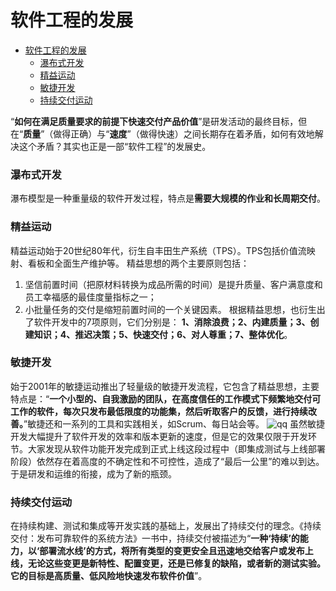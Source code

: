 软件工程的发展
=============
- [软件工程的发展](#软件工程的发展)
    - [瀑布式开发](#瀑布式开发)
    - [精益运动](#精益运动)
    - [敏捷开发](#敏捷开发)
    - [持续交付运动](#持续交付运动)

“**如何在满足质量要求的前提下快速交付产品价值**”是研发活动的最终目标，但在“**质量**”（做得正确）与“**速度**”（做得快速）之间长期存在着矛盾，如何有效地解决这个矛盾？其实也正是一部“软件工程”的发展史。

### 瀑布式开发
瀑布模型是一种重量级的软件开发过程，特点是**需要大规模的作业和长周期交付**。
### 精益运动
精益运动始于20世纪80年代，衍生自丰田生产系统（TPS）。TPS包括价值流映射、看板和全面生产维护等。
精益思想的两个主要原则包括：
1. 坚信前置时间（把原材料转换为成品所需的时间）是提升质量、客户满意度和员工幸福感的最佳度量指标之一；
2. 小批量任务的交付是缩短前置时间的一个关键因素。
根据精益思想，也衍生出了软件开发中的7项原则，它们分别是：
**1、消除浪费；2、内建质量；3、创建知识；4、推迟决策；5、快速交付；6、对人尊重；7、整体优化**。
### 敏捷开发
始于2001年的敏捷运动推出了轻量级的敏捷开发流程，它包含了精益思想，主要特点是：“**一个小型的、自我激励的团队，在高度信任的工作模式下频繁地交付可工作的软件，每次只发布最低限度的功能集，然后听取客户的反馈，进行持续改善。**”敏捷还和一系列的工具和实践相关，如Scrum、每日站会等。
![qq](https://thumbnail0.baidupcs.com/thumbnail/f4a5bcf22sf4996ec93dd79c8b4812ca?fid=1495796980-250528-386533235232367&time=1654318800&rt=sh&sign=FDTAER-DCb740ccc5511e5e8fedcff06b081203-ooVmS2OYvyBMzuna0S40JjtSFU4%3D&expires=8h&chkv=0&chkbd=0&chkpc=&dp-logid=126166468426315182&dp-callid=0&file_type=0&size=c710_u400&quality=100&vuk=-&ft=video)
虽然敏捷开发大幅提升了软件开发的效率和版本更新的速度，但是它的效果仅限于开发环节。大家发现从软件功能开发完成到正式上线这段过程中（即集成测试与上线部署阶段）依然存在着高度的不确定性和不可控性，造成了“最后一公里”的难以到达。于是研发和运维的衔接，成为了新的瓶颈。
### 持续交付运动
在持续构建、测试和集成等开发实践的基础上，发展出了持续交付的理念。《持续交付：发布可靠软件的系统方法》一书中，持续交付被描述为“**一种‘持续’的能力，以‘部署流水线’的方式，将所有类型的变更安全且迅速地交给客户或发布上线，无论这些变更是新特性、配置变更，还是已修复的缺陷，或者新的测试实验。它的目标是高质量、低风险地快速发布软件价值**”。
